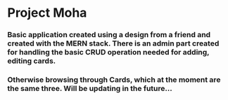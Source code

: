 # Project Moha 

### Basic application created using a design from a friend and created with the MERN stack. There is an admin part created for handling the basic CRUD operation needed for adding, editing cards. 
### Otherwise browsing through Cards, which at the moment are the same three. Will be updating in the future...
